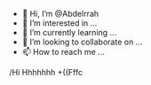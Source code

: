 - 👋 Hi, I’m @Abdelrrah
- 👀 I’m interested in ...
- 🌱 I’m currently learning ...
- 💞️ I’m looking to collaborate on ...
- 📫 How to reach me ...

<!---
Abdelrrah/Abdelrrah is a ✨ special ✨ repository because its `README.md` (this file) appears on your GitHub profile.
You can click the Preview link to take a look at your changes.
--->
/Hi
Hhhhhhh
+((Fffc
